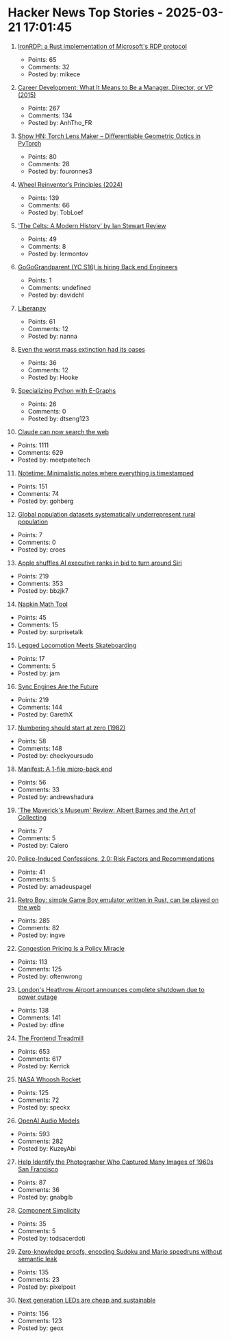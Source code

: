 # Hacker News Top Stories - 2025-03-21 17:01:45

1. [IronRDP: a Rust implementation of Microsoft's RDP protocol](https://github.com/Devolutions/IronRDP)
   - Points: 65
   - Comments: 32
   - Posted by: mikece

2. [Career Development: What It Means to Be a Manager, Director, or VP (2015)](https://kellblog.com/2015/03/08/career-development-what-it-really-means-to-be-a-manager-director-or-vp/)
   - Points: 267
   - Comments: 134
   - Posted by: AnhTho_FR

3. [Show HN: Torch Lens Maker – Differentiable Geometric Optics in PyTorch](https://victorpoughon.github.io/torchlensmaker/)
   - Points: 80
   - Comments: 28
   - Posted by: fouronnes3

4. [Wheel Reinventor’s Principles (2024)](https://tobloef.com/blog/wheel-reinventors-principles/)
   - Points: 139
   - Comments: 66
   - Posted by: TobLoef

5. ['The Celts: A Modern History' by Ian Stewart Review](https://www.historytoday.com/archive/review/celts-modern-history-ian-stewart-review)
   - Points: 49
   - Comments: 8
   - Posted by: lermontov

6. [GoGoGrandparent (YC S16) is hiring Back end Engineers](undefined)
   - Points: 1
   - Comments: undefined
   - Posted by: davidchl

7. [Liberapay](https://en.liberapay.com/)
   - Points: 61
   - Comments: 12
   - Posted by: nanna

8. [Even the worst mass extinction had its oases](https://arstechnica.com/science/2025/03/even-the-worst-mass-extinction-had-its-oases/)
   - Points: 36
   - Comments: 12
   - Posted by: Hooke

9. [Specializing Python with E-Graphs](https://vectorfold.studio/blog/egglog)
   - Points: 26
   - Comments: 0
   - Posted by: dtseng123

10. [Claude can now search the web](https://www.anthropic.com/news/web-search)
   - Points: 1111
   - Comments: 629
   - Posted by: meetpateltech

11. [Notetime: Minimalistic notes where everything is timestamped](https://www.notetimeapp.com)
   - Points: 151
   - Comments: 74
   - Posted by: gohberg

12. [Global population datasets systematically underrepresent rural population](https://www.nature.com/articles/s41467-025-56906-7)
   - Points: 7
   - Comments: 0
   - Posted by: croes

13. [Apple shuffles AI executive ranks in bid to turn around Siri](https://finance.yahoo.com/news/apple-shuffles-ai-executive-ranks-162500488.html)
   - Points: 219
   - Comments: 353
   - Posted by: bbzjk7

14. [Napkin Math Tool](https://taylor.town/napkin-math)
   - Points: 45
   - Comments: 15
   - Posted by: surprisetalk

15. [Legged Locomotion Meets Skateboarding](https://umich-curly.github.io/DHAL/)
   - Points: 17
   - Comments: 5
   - Posted by: jam

16. [Sync Engines Are the Future](https://www.instantdb.com/essays/sync_future)
   - Points: 219
   - Comments: 144
   - Posted by: GarethX

17. [Numbering should start at zero (1982)](https://www.cs.utexas.edu/~EWD/transcriptions/EWD08xx/EWD831.html)
   - Points: 58
   - Comments: 148
   - Posted by: checkyoursudo

18. [Manifest: A 1-file micro-back end](https://github.com/mnfst/manifest)
   - Points: 56
   - Comments: 33
   - Posted by: andrewshadura

19. ['The Maverick's Museum' Review: Albert Barnes and the Art of Collecting](https://www.wsj.com/arts-culture/books/the-mavericks-museum-review-albert-barnes-and-the-art-of-collecting-11f6c5e3)
   - Points: 7
   - Comments: 5
   - Posted by: Caiero

20. [Police-Induced Confessions, 2.0: Risk Factors and Recommendations](https://psycnet.apa.org/fulltext/2025-79126-001.html)
   - Points: 41
   - Comments: 5
   - Posted by: amadeuspagel

21. [Retro Boy: simple Game Boy emulator written in Rust, can be played on the web](https://github.com/smparsons/retroboy)
   - Points: 285
   - Comments: 82
   - Posted by: ingve

22. [Congestion Pricing Is a Policy Miracle](https://bettercities.substack.com/p/congestion-pricing-is-a-policy-miracle)
   - Points: 113
   - Comments: 125
   - Posted by: oftenwrong

23. [London's Heathrow Airport announces complete shutdown due to power outage](https://www.cnn.com/2025/03/20/travel/london-heathrow-airport-shut-intl-hnk/index.html)
   - Points: 138
   - Comments: 141
   - Posted by: dfine

24. [The Frontend Treadmill](https://polotek.net/posts/the-frontend-treadmill/)
   - Points: 653
   - Comments: 617
   - Posted by: Kerrick

25. [NASA Whoosh Rocket](https://www1.grc.nasa.gov/beginners-guide-to-aeronautics/whoosh-rocket/)
   - Points: 125
   - Comments: 72
   - Posted by: speckx

26. [OpenAI Audio Models](https://www.openai.fm/)
   - Points: 593
   - Comments: 282
   - Posted by: KuzeyAbi

27. [Help Identify the Photographer Who Captured Many Images of 1960s San Francisco](https://www.smithsonianmag.com/smart-news/can-you-identify-the-mystery-photographer-who-captured-thousands-of-captivating-images-of-1960s-san-francisco-180986107/)
   - Points: 87
   - Comments: 36
   - Posted by: gnabgib

28. [Component Simplicity](https://jerf.org/iri/post/2025/fp_lessons_simplicity/)
   - Points: 35
   - Comments: 5
   - Posted by: todsacerdoti

29. [Zero-knowledge proofs, encoding Sudoku and Mario speedruns without semantic leak](https://vasekrozhon.wordpress.com/2025/03/17/zero-knowledge-proofs/)
   - Points: 135
   - Comments: 23
   - Posted by: pixelpoet

30. [Next generation LEDs are cheap and sustainable](https://liu.se/en/news-item/nasta-generations-lysdioder-ar-billiga-och-miljovanliga)
   - Points: 156
   - Comments: 123
   - Posted by: geox

